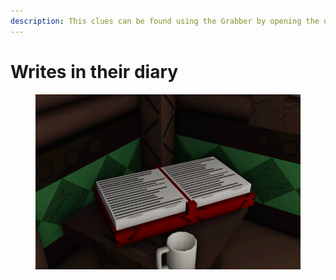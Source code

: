 ```yaml
---
description: This clues can be found using the Grabber by opening the diary itself
---
```


# Writes in their diary

<figure><img src="../.gitbook/assets/image (2) (1) (1).png" alt=""><figcaption></figcaption></figure>

